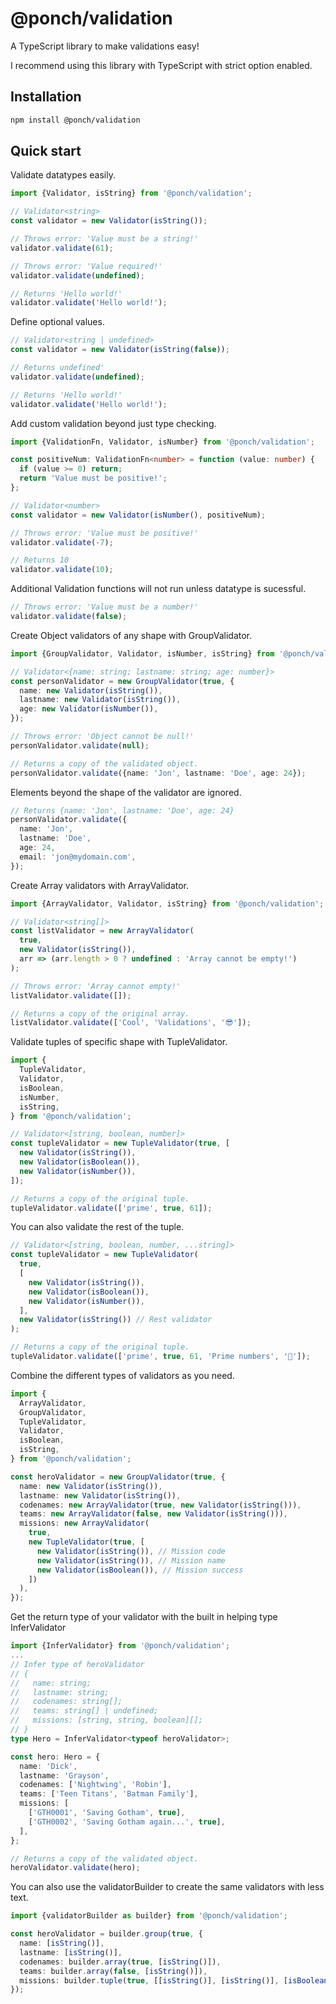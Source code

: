 # @ponch/validation

A TypeScript library to make validations easy!

I recommend using this library with TypeScript with strict option enabled.

## Installation

```bash
npm install @ponch/validation
```

## Quick start

Validate datatypes easily.

```typescript
import {Validator, isString} from '@ponch/validation';

// Validator<string>
const validator = new Validator(isString());

// Throws error: 'Value must be a string!'
validator.validate(61);

// Throws error: 'Value required!'
validator.validate(undefined);

// Returns 'Hello world!'
validator.validate('Hello world!');
```

Define optional values.

```typescript
// Validator<string | undefined>
const validator = new Validator(isString(false));

// Returns undefined'
validator.validate(undefined);

// Returns 'Hello world!'
validator.validate('Hello world!');
```

Add custom validation beyond just type checking.

```typescript
import {ValidationFn, Validator, isNumber} from '@ponch/validation';

const positiveNum: ValidationFn<number> = function (value: number) {
  if (value >= 0) return;
  return 'Value must be positive!';
};

// Validator<number>
const validator = new Validator(isNumber(), positiveNum);

// Throws error: 'Value must be positive!'
validator.validate(-7);

// Returns 10
validator.validate(10);
```

Additional Validation functions will not run unless datatype is sucessful.

```typescript
// Throws error: 'Value must be a number!'
validator.validate(false);
```

Create Object validators of any shape with GroupValidator.

```typescript
import {GroupValidator, Validator, isNumber, isString} from '@ponch/validation';

// Validator<{name: string; lastname: string; age: number}>
const personValidator = new GroupValidator(true, {
  name: new Validator(isString()),
  lastname: new Validator(isString()),
  age: new Validator(isNumber()),
});

// Throws error: 'Object cannot be null!'
personValidator.validate(null);

// Returns a copy of the validated object.
personValidator.validate({name: 'Jon', lastname: 'Doe', age: 24});
```

Elements beyond the shape of the validator are ignored.

```typescript
// Returns {name: 'Jon', lastname: 'Doe', age: 24}
personValidator.validate({
  name: 'Jon',
  lastname: 'Doe',
  age: 24,
  email: 'jon@mydomain.com',
});
```

Create Array validators with ArrayValidator.

```typescript
import {ArrayValidator, Validator, isString} from '@ponch/validation';

// Validator<string[]>
const listValidator = new ArrayValidator(
  true,
  new Validator(isString()),
  arr => (arr.length > 0 ? undefined : 'Array cannot be empty!')
);

// Throws error: 'Array cannot empty!'
listValidator.validate([]);

// Returns a copy of the original array.
listValidator.validate(['Cool', 'Validations', '😎']);
```

Validate tuples of specific shape with TupleValidator.

```typescript
import {
  TupleValidator,
  Validator,
  isBoolean,
  isNumber,
  isString,
} from '@ponch/validation';

// Validator<[string, boolean, number]>
const tupleValidator = new TupleValidator(true, [
  new Validator(isString()),
  new Validator(isBoolean()),
  new Validator(isNumber()),
]);

// Returns a copy of the original tuple.
tupleValidator.validate(['prime', true, 61]);
```

You can also validate the rest of the tuple.

```typescript
// Validator<[string, boolean, number, ...string]>
const tupleValidator = new TupleValidator(
  true,
  [
    new Validator(isString()),
    new Validator(isBoolean()),
    new Validator(isNumber()),
  ],
  new Validator(isString()) // Rest validator
);

// Returns a copy of the original tuple.
tupleValidator.validate(['prime', true, 61, 'Prime numbers', '🥰']);
```

Combine the different types of validators as you need.

```typescript
import {
  ArrayValidator,
  GroupValidator,
  TupleValidator,
  Validator,
  isBoolean,
  isString,
} from '@ponch/validation';

const heroValidator = new GroupValidator(true, {
  name: new Validator(isString()),
  lastname: new Validator(isString()),
  codenames: new ArrayValidator(true, new Validator(isString())),
  teams: new ArrayValidator(false, new Validator(isString())),
  missions: new ArrayValidator(
    true,
    new TupleValidator(true, [
      new Validator(isString()), // Mission code
      new Validator(isString()), // Mission name
      new Validator(isBoolean()), // Mission success
    ])
  ),
});
```

Get the return type of your validator with the built in helping type InferValidator

```typescript
import {InferValidator} from '@ponch/validation';
...
// Infer type of heroValidator
// {
//   name: string;
//   lastname: string;
//   codenames: string[];
//   teams: string[] | undefined;
//   missions: [string, string, boolean][];
// }
type Hero = InferValidator<typeof heroValidator>;

const hero: Hero = {
  name: 'Dick',
  lastname: 'Grayson',
  codenames: ['Nightwing', 'Robin'],
  teams: ['Teen Titans', 'Batman Family'],
  missions: [
    ['GTH0001', 'Saving Gotham', true],
    ['GTH0002', 'Saving Gotham again...', true],
  ],
};

// Returns a copy of the validated object.
heroValidator.validate(hero);
```

You can also use the validatorBuilder to create the same validators with less text.

```typescript
import {validatorBuilder as builder} from '@ponch/validation';

const heroValidator = builder.group(true, {
  name: [isString()],
  lastname: [isString()],
  codenames: builder.array(true, [isString()]),
  teams: builder.array(false, [isString()]),
  missions: builder.tuple(true, [[isString()], [isString()], [isBoolean()]]),
});
```
